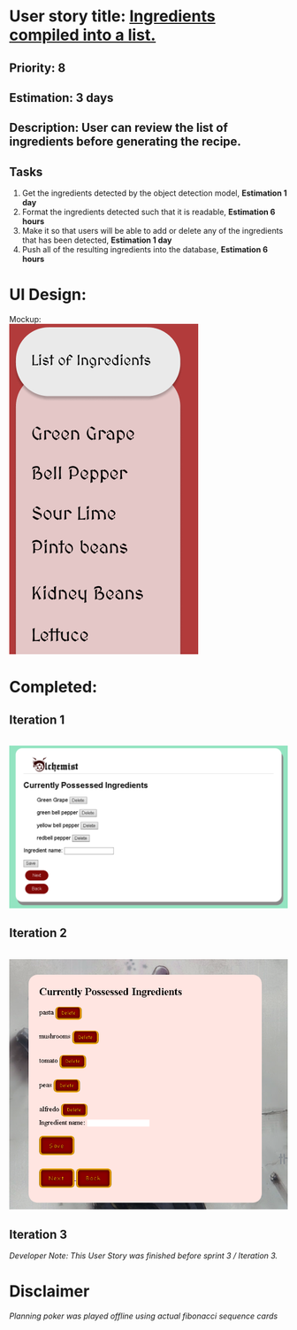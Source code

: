 # User story title: [Ingredients compiled into a list.](https://trello.com/c/10btBkcc)

## Priority: 8

## Estimation: 3 days

## Description: User can review the list of ingredients before generating the recipe.


## Tasks

1. Get the ingredients detected by the object detection model, **Estimation 1 day**
2. Format the ingredients detected such that it is readable, **Estimation 6 hours**
3. Make it so that users will be able to add or delete any of the ingredients that has been detected, **Estimation 1 day**
4. Push all of the resulting ingredients into the database, **Estimation 6 hours**

# UI Design:
Mockup:
<br><img src="../user_stories/user_stories_images/us5/Mockup.png">

# Completed:

## Iteration 1
<br><img src="../user_stories/user_stories_images/us5/it1.png">

## Iteration 2
<br><img src="../user_stories/user_stories_images/us5/it2.png">

## Iteration 3
*Developer Note: This User Story was finished before sprint 3 / Iteration 3.*

# Disclaimer
<i> Planning poker was played offline using actual fibonacci sequence cards </i>